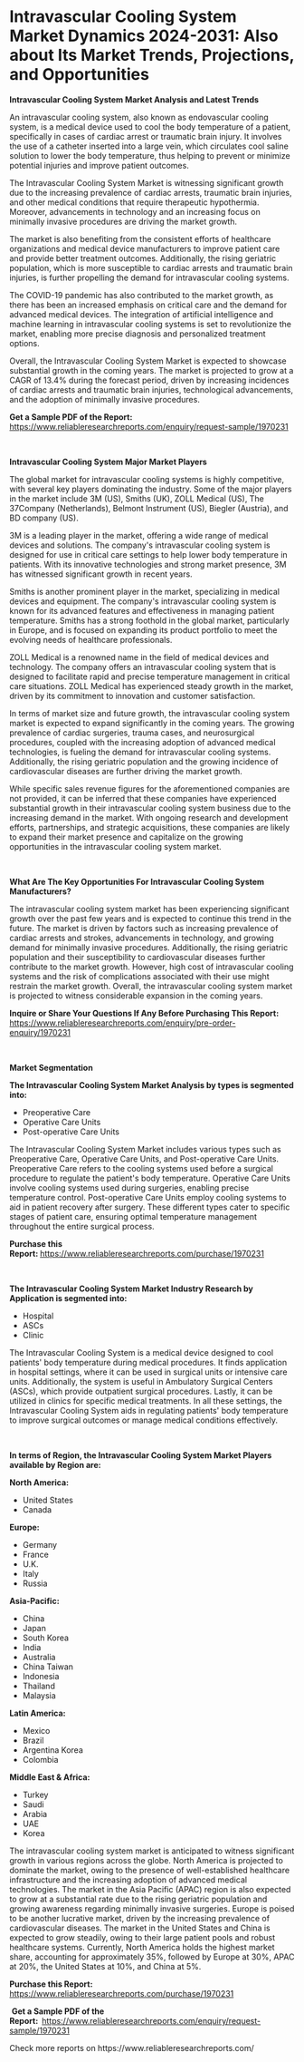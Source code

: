 <p><h1>Intravascular Cooling System Market Dynamics 2024-2031: Also about Its Market Trends, Projections, and Opportunities</h1></p><p><strong>Intravascular Cooling System Market Analysis and Latest Trends</strong></p>
<p><p>An intravascular cooling system, also known as endovascular cooling system, is a medical device used to cool the body temperature of a patient, specifically in cases of cardiac arrest or traumatic brain injury. It involves the use of a catheter inserted into a large vein, which circulates cool saline solution to lower the body temperature, thus helping to prevent or minimize potential injuries and improve patient outcomes.</p><p>The Intravascular Cooling System Market is witnessing significant growth due to the increasing prevalence of cardiac arrests, traumatic brain injuries, and other medical conditions that require therapeutic hypothermia. Moreover, advancements in technology and an increasing focus on minimally invasive procedures are driving the market growth.</p><p>The market is also benefiting from the consistent efforts of healthcare organizations and medical device manufacturers to improve patient care and provide better treatment outcomes. Additionally, the rising geriatric population, which is more susceptible to cardiac arrests and traumatic brain injuries, is further propelling the demand for intravascular cooling systems.</p><p>The COVID-19 pandemic has also contributed to the market growth, as there has been an increased emphasis on critical care and the demand for advanced medical devices. The integration of artificial intelligence and machine learning in intravascular cooling systems is set to revolutionize the market, enabling more precise diagnosis and personalized treatment options.</p><p>Overall, the Intravascular Cooling System Market is expected to showcase substantial growth in the coming years. The market is projected to grow at a CAGR of 13.4% during the forecast period, driven by increasing incidences of cardiac arrests and traumatic brain injuries, technological advancements, and the adoption of minimally invasive procedures.</p></p>
<p><strong>Get a Sample PDF of the Report:&nbsp;</strong> <a href="https://www.reliableresearchreports.com/enquiry/request-sample/1970231">https://www.reliableresearchreports.com/enquiry/request-sample/1970231</a></p>
<p>&nbsp;</p>
<p><strong>Intravascular Cooling System Major Market Players</strong></p>
<p><p>The global market for intravascular cooling systems is highly competitive, with several key players dominating the industry. Some of the major players in the market include 3M (US), Smiths (UK), ZOLL Medical (US), The 37Company (Netherlands), Belmont Instrument (US), Biegler (Austria), and BD company (US).</p><p>3M is a leading player in the market, offering a wide range of medical devices and solutions. The company's intravascular cooling system is designed for use in critical care settings to help lower body temperature in patients. With its innovative technologies and strong market presence, 3M has witnessed significant growth in recent years.</p><p>Smiths is another prominent player in the market, specializing in medical devices and equipment. The company's intravascular cooling system is known for its advanced features and effectiveness in managing patient temperature. Smiths has a strong foothold in the global market, particularly in Europe, and is focused on expanding its product portfolio to meet the evolving needs of healthcare professionals.</p><p>ZOLL Medical is a renowned name in the field of medical devices and technology. The company offers an intravascular cooling system that is designed to facilitate rapid and precise temperature management in critical care situations. ZOLL Medical has experienced steady growth in the market, driven by its commitment to innovation and customer satisfaction.</p><p>In terms of market size and future growth, the intravascular cooling system market is expected to expand significantly in the coming years. The growing prevalence of cardiac surgeries, trauma cases, and neurosurgical procedures, coupled with the increasing adoption of advanced medical technologies, is fueling the demand for intravascular cooling systems. Additionally, the rising geriatric population and the growing incidence of cardiovascular diseases are further driving the market growth.</p><p>While specific sales revenue figures for the aforementioned companies are not provided, it can be inferred that these companies have experienced substantial growth in their intravascular cooling system business due to the increasing demand in the market. With ongoing research and development efforts, partnerships, and strategic acquisitions, these companies are likely to expand their market presence and capitalize on the growing opportunities in the intravascular cooling system market.</p></p>
<p>&nbsp;</p>
<p><strong>What Are The Key Opportunities For Intravascular Cooling System Manufacturers?</strong></p>
<p><p>The intravascular cooling system market has been experiencing significant growth over the past few years and is expected to continue this trend in the future. The market is driven by factors such as increasing prevalence of cardiac arrests and strokes, advancements in technology, and growing demand for minimally invasive procedures. Additionally, the rising geriatric population and their susceptibility to cardiovascular diseases further contribute to the market growth. However, high cost of intravascular cooling systems and the risk of complications associated with their use might restrain the market growth. Overall, the intravascular cooling system market is projected to witness considerable expansion in the coming years.</p></p>
<p><strong>Inquire or Share Your Questions If Any Before Purchasing This Report:</strong> <a href="https://www.reliableresearchreports.com/enquiry/pre-order-enquiry/1970231">https://www.reliableresearchreports.com/enquiry/pre-order-enquiry/1970231</a></p>
<p>&nbsp;</p>
<p><strong>Market Segmentation</strong></p>
<p><strong>The Intravascular Cooling System Market Analysis by types is segmented into:</strong></p>
<p><ul><li>Preoperative Care</li><li>Operative Care Units</li><li>Post-operative Care Units</li></ul></p>
<p><p>The Intravascular Cooling System Market includes various types such as Preoperative Care, Operative Care Units, and Post-operative Care Units. Preoperative Care refers to the cooling systems used before a surgical procedure to regulate the patient's body temperature. Operative Care Units involve cooling systems used during surgeries, enabling precise temperature control. Post-operative Care Units employ cooling systems to aid in patient recovery after surgery. These different types cater to specific stages of patient care, ensuring optimal temperature management throughout the entire surgical process.</p></p>
<p><strong>Purchase this Report:&nbsp;</strong><a href="https://www.reliableresearchreports.com/purchase/1970231">https://www.reliableresearchreports.com/purchase/1970231</a></p>
<p>&nbsp;</p>
<p><strong>The Intravascular Cooling System Market Industry Research by Application is segmented into:</strong></p>
<p><ul><li>Hospital</li><li>ASCs</li><li>Clinic</li></ul></p>
<p><p>The Intravascular Cooling System is a medical device designed to cool patients' body temperature during medical procedures. It finds application in hospital settings, where it can be used in surgical units or intensive care units. Additionally, the system is useful in Ambulatory Surgical Centers (ASCs), which provide outpatient surgical procedures. Lastly, it can be utilized in clinics for specific medical treatments. In all these settings, the Intravascular Cooling System aids in regulating patients' body temperature to improve surgical outcomes or manage medical conditions effectively.</p></p>
<p>&nbsp;</p>
<p><strong>In terms of Region, the Intravascular Cooling System Market Players available by Region are:</strong></p>
<p>
    <p> <strong> North America: </strong>
        <ul>
            <li>United States</li>
            <li>Canada</li>
        </ul>
        </p> 
    <p> <strong> Europe: </strong>
        <ul>
            <li>Germany</li>
            <li>France</li>
            <li>U.K.</li>
            <li>Italy</li>
            <li>Russia</li>
        </ul>
        </p> 
    <p> <strong> Asia-Pacific: </strong>
        <ul>
            <li>China</li>
            <li>Japan</li>
            <li>South Korea</li>
            <li>India</li>
            <li>Australia</li>
            <li>China Taiwan</li>
            <li>Indonesia</li>
            <li>Thailand</li>
            <li>Malaysia</li>
        </ul>
        </p> 
    <p> <strong> Latin America: </strong>
        <ul>
            <li>Mexico</li>
            <li>Brazil</li>
            <li>Argentina Korea</li>
            <li>Colombia</li>
        </ul>
        </p> 
    <p> <strong> Middle East & Africa: </strong>
        <ul>
            <li>Turkey</li>
            <li>Saudi</li>
            <li>Arabia</li>
            <li>UAE</li>
            <li>Korea</li>
        </ul>
    </p>
    </p>
<p><p>The intravascular cooling system market is anticipated to witness significant growth in various regions across the globe. North America is projected to dominate the market, owing to the presence of well-established healthcare infrastructure and the increasing adoption of advanced medical technologies. The market in the Asia Pacific (APAC) region is also expected to grow at a substantial rate due to the rising geriatric population and growing awareness regarding minimally invasive surgeries. Europe is poised to be another lucrative market, driven by the increasing prevalence of cardiovascular diseases. The market in the United States and China is expected to grow steadily, owing to their large patient pools and robust healthcare systems. Currently, North America holds the highest market share, accounting for approximately 35%, followed by Europe at 30%, APAC at 20%, the United States at 10%, and China at 5%.</p></p>
<p><strong>Purchase this Report: </strong><a href="https://www.reliableresearchreports.com/purchase/1970231">https://www.reliableresearchreports.com/purchase/1970231</a></p>
<p>&nbsp;<strong>Get a Sample PDF of the Report:&nbsp;&nbsp;</strong><a href="https://www.reliableresearchreports.com/enquiry/request-sample/1970231">https://www.reliableresearchreports.com/enquiry/request-sample/1970231</a></p>
<p><strong></strong></p>
<p>Check more reports on https://www.reliableresearchreports.com/</p>